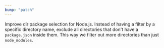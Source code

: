 ```yaml
---
bump: "patch"
---
```


Improve dir package selection for Node.js. Instead of having a filter by a
specific directory name, exclude all directories that don't have a
`package.json` inside them. This way we filter out more directories than just
`node_modules`.
